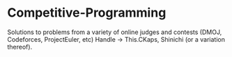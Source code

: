 # Competitive-Programming
Solutions to problems from a variety of online judges and contests (DMOJ, Codeforces, ProjectEuler, etc)
Handle -> This.CKaps, Shinichi (or a variation thereof).
